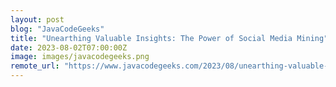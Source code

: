 ```yaml
---
layout: post
blog: "JavaCodeGeeks"
title: "Unearthing Valuable Insights: The Power of Social Media Mining"
date: 2023-08-02T07:00:00Z
image: images/javacodegeeks.png
remote_url: "https://www.javacodegeeks.com/2023/08/unearthing-valuable-insights-the-power-of-social-media-mining.html"
---
```

